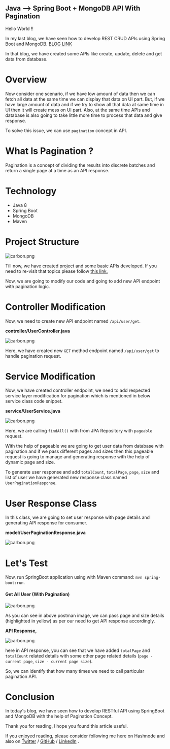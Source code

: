 ## Java --> Spring Boot + MongoDB API With Pagination

Hello World !!

In my last blog, we have seen how to develop REST CRUD APIs using Spring Boot and MongoDB. [BLOG LINK](https://sahilrajput.hashnode.dev/java-spring-boot-mongodb-crud-apis)

In that blog, we have created some APIs like create, update, delete and get data from database.

# Overview

Now consider one scenario, if we have low amount of data then we can fetch all data at the same time we can display that data on UI part. But, if we have large amount of data and if we try to show all that data at same time in UI then it will create mess on UI part. Also, at the same time APIs and database is also going to take little more time to process that data and give response.

To solve this issue, we can use `pagination` concept in API.

# What Is Pagination ?

Pagination is a concept of dividing the results into discrete batches and return a single page at a time as an API response.

# Technology

- Java 8
- Spring Boot
- MongoDB
- Maven

# Project Structure

![carbon.png](https://cdn.hashnode.com/res/hashnode/image/upload/v1648490209638/j0lpdrpzq.png)

Till now, we have created project and some basic APIs developed. If you need to re-visit that topics please follow [this link.](https://sahilrajput.hashnode.dev/java-spring-boot-mongodb-crud-apis)

Now, we are going to modify our code and going to add new API endpoint with pagination logic.

# Controller Modification

Now, we need to create new API endpoint named `/api/user/get`.

**controller/UserController.java**


![carbon.png](https://cdn.hashnode.com/res/hashnode/image/upload/v1648487979289/JkdTx0cGj.png)

Here, we have created new `GET` method endpoint named `/api/user/get` to handle pagination request.

# Service Modification

Now, we have created controller endpoint, we need to add respected service layer modification for pagination which is mentioned in below service class code snippet.  

**service/UserService.java**


![carbon.png](https://cdn.hashnode.com/res/hashnode/image/upload/v1648488204313/JbjbmD96G.png)

Here, we are calling `findAll()` with from JPA Repository with `pageable` request.

With the help of pageable we are going to get user data from database with pagination and if we pass different pages and sizes then this pageable request is going to manage and generating response with the help of dynamic page and size.

To generate user response and add `totalCount`, `totalPage`, `page`, `size` and list of user we have generated new response class named `UserPaginationResponse`.

# User Response Class

In this class, we are going to set user response with page details and generating API response for consumer.

**model/UserPaginationResponse.java**


![carbon.png](https://cdn.hashnode.com/res/hashnode/image/upload/v1648488900220/goszgs2sL.png)

# Let's Test

Now, run SpringBoot application using with Maven command: `mvn spring-boot:run`.

#### Get All User (With Pagination)


![carbon.png](https://cdn.hashnode.com/res/hashnode/image/upload/v1648489089022/8YncaJl3l.png)
 
As you can see in above postman image, we can pass page and size details (highlighted in yellow) as per our need to get API response accordingly.

**API Response,**

![carbon.png](https://cdn.hashnode.com/res/hashnode/image/upload/v1648489293764/9h2H0hqwt.png)

here in API response, you can see that we have added `totalPage` and `totalCount` related details with some other page related details (`page - current page`, `size - current page size`). 

So, we can identify that how many times we need to call particular pagination API.

# Conclusion

In today's blog, we have seen how to develop RESTful API using SpringBoot and MongoDB with the help of Pagination Concept.

Thank you for reading, I hope you found this article useful.

If you enjoyed reading, please consider following me here on Hashnode and also on [Twitter](https://twitter.com/Its_SR__) / [GitHub](https://github.com/sahilrajput2223) / [LinkedIn](https://www.linkedin.com/in/rajputsahil/) .
 